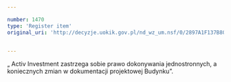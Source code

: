 ```yaml
---

number: 1470
type: 'Register item'
original_uri: 'http://decyzje.uokik.gov.pl/nd_wz_um.nsf/0/2897A1F137B805A1C125748F003F863E?OpenDocument'


---
```


„ Activ Investment zastrzega sobie prawo dokonywania jednostronnych, a koniecznych zmian w dokumentacji projektowej Budynku”.
